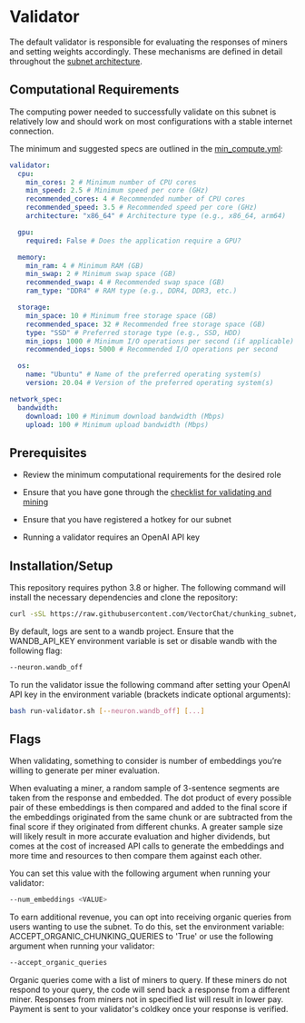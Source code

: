 # Validator

The default validator is responsible for evaluating the responses of miners and setting weights accordingly. These mechanisms are defined in detail throughout the [subnet architecture](../README.md#architecture).

## Computational Requirements

The computing power needed to successfully validate on this subnet is relatively low and should work on most configurations with a stable internet connection.

The minimum and suggested specs are outlined in the [min_compute.yml](../min_compute.yml):

```yml
validator:
  cpu:
    min_cores: 2 # Minimum number of CPU cores
    min_speed: 2.5 # Minimum speed per core (GHz)
    recommended_cores: 4 # Recommended number of CPU cores
    recommended_speed: 3.5 # Recommended speed per core (GHz)
    architecture: "x86_64" # Architecture type (e.g., x86_64, arm64)

  gpu:
    required: False # Does the application require a GPU?

  memory:
    min_ram: 4 # Minimum RAM (GB)
    min_swap: 2 # Minimum swap space (GB)
    recommended_swap: 4 # Recommended swap space (GB)
    ram_type: "DDR4" # RAM type (e.g., DDR4, DDR3, etc.)

  storage:
    min_space: 10 # Minimum free storage space (GB)
    recommended_space: 32 # Recommended free storage space (GB)
    type: "SSD" # Preferred storage type (e.g., SSD, HDD)
    min_iops: 1000 # Minimum I/O operations per second (if applicable)
    recommended_iops: 5000 # Recommended I/O operations per second

  os:
    name: "Ubuntu" # Name of the preferred operating system(s)
    version: 20.04 # Version of the preferred operating system(s)

network_spec:
  bandwidth:
    download: 100 # Minimum download bandwidth (Mbps)
    upload: 100 # Minimum upload bandwidth (Mbps)
```

## Prerequisites

- Review the minimum computational requirements for the desired role

- Ensure that you have gone through the [checklist for validating and mining](https://docs.bittensor.com/subnets/checklist-for-validating-mining)

- Ensure that you have registered a hotkey for our subnet

- Running a validator requires an OpenAI API key

## Installation/Setup

This repository requires python 3.8 or higher. The following command will install the necessary dependencies and clone the repository:

```bash
curl -sSL https://raw.githubusercontent.com/VectorChat/chunking_subnet/main/setup.sh | bash
```

By default, logs are sent to a wandb project. Ensure that the WANDB_API_KEY environment variable is set or disable wandb with the following flag:

```bash
--neuron.wandb_off
```

To run the validator issue the following command after setting your OpenAI API key in the environment variable (brackets indicate optional arguments):

```bash
bash run-validator.sh [--neuron.wandb_off] [...]
```

## Flags

When validating, something to consider is number of embeddings you’re willing to generate per miner evaluation.

When evaluating a miner, a random sample of 3-sentence segments are taken from the response and embedded. The dot product of every possible pair of these embeddings is then compared and added to the final score if the embeddings originated from the same chunk or are subtracted from the final score if they originated from different chunks. A greater sample size will likely result in more accurate evaluation and higher dividends, but comes at the cost of increased API calls to generate the embeddings and more time and resources to then compare them against each other.

You can set this value with the following argument when running your validator:

```bash
--num_embeddings <VALUE>
```

To earn additional revenue, you can opt into receiving organic queries from users wanting to use the subnet. To do this, set the environment variable: ACCEPT_ORGANIC_CHUNKING_QUERIES to 'True' or use the following argument when running your validator:

```bash
--accept_organic_queries
```

Organic queries come with a list of miners to query. If these miners do not respond to your query, the code will send back a response from a different miner. Responses from miners not in specified list will result in lower pay. Payment is sent to your validator's coldkey once your response is verified.
